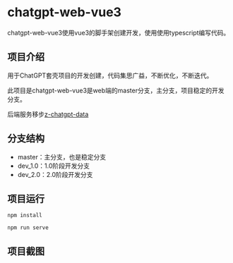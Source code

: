 # chatgpt-web-vue3

chatgpt-web-vue3使用vue3的脚手架创建开发，使用使用typescript编写代码。

## 项目介绍
用于ChatGPT套壳项目的开发创建，代码集思广益，不断优化，不断迭代。

此项目是chatgpt-web-vue3是web端的master分支，主分支，项目稳定的开发分支。

后端服务移步[z-chatgpt-data](https://gitee.com/zhangzhongzhen/z-chatgpt-data)

## 分支结构
- master：主分支，也是稳定分支
- dev_1.0：1.0阶段开发分支
- dev_2.0：2.0阶段开发分支


## 项目运行
```
npm install

npm run serve
```
## 项目截图